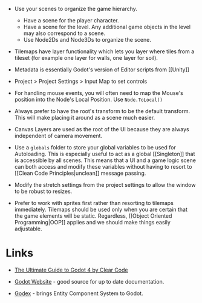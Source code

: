 * Use your scenes to organize the game hierarchy.
	* Have a scene for the player character. 
	* Have a scene for the level. Any additional game objects in the level may also correspond to a scene. 
	* Use Node2Ds and Node3Ds to organize the scene.

* Tilemaps have layer functionality  which lets you layer where tiles from a tileset (for example one layer for walls, one layer for soil).
* Metadata is essentially Godot's version of Editor scripts from [[Unity]]

* Project > Project Settings > Input Map to set controls
* For handling mouse events, you will often need to map the Mouse's position into the Node's Local Position. Use `Node.ToLocal()`
* Always prefer to have the root's transform to be the default transform. This will make placing it around as a scene much easier. 

* Canvas Layers are used as the root of the UI because they are always independent of camera movement.

* Use a `globals` folder to store your global variables to be used for Autoloading. This is especially useful to act as a global [[Singleton]] that is accessible by all scenes. This means that a UI and a game logic scene can both access and modify these variables without having to resort to [[Clean Code Principles|unclean]] message passing.
* Modify the stretch settings from the project settings to allow the window to be robust to resizes.


* Prefer to work with sprites first rather than resorting to tilemaps immediately. Tilemaps should be used only when you are certain that the game elements will be static. Regardless, [[Object Oriented Programming|OOP]] applies and we should make things easily adjustable.

# Links 
* [The Ultimate Guide to Godot 4 by Clear Code](https://www.youtube.com/watch?v=nAh_Kx5Zh5Q)

* [Godot Website](https://forum.godotengine.org) - good source for up to date documentation. 
* [Godex](https://github.com/GodotECS/godex) - brings Entity Component System to Godot. 